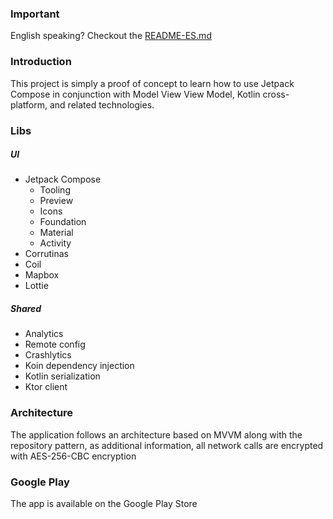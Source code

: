 ### Important

English speaking? Checkout
the [README-ES.md](https://github.com/sergiocasero/badajoz_en_tu_bolsillo_mpp/blob/main/README_ES.md)

### Introduction

This project is simply a proof of concept to learn how to use Jetpack Compose in conjunction with Model View View Model,
Kotlin cross-platform, and related technologies.

### Libs

##### UI

* Jetpack Compose
    * Tooling
    * Preview
    * Icons
    * Foundation
    * Material
    * Activity
* Corrutinas
* Coil
* Mapbox
* Lottie

##### Shared

* Analytics
* Remote config
* Crashlytics
* Koin dependency injection
* Kotlin serialization
* Ktor client

### Architecture

The application follows an architecture based on MVVM along with the repository pattern, as additional information, all
network calls are encrypted with AES-256-CBC encryption

### Google Play

The app is available on the Google Play Store